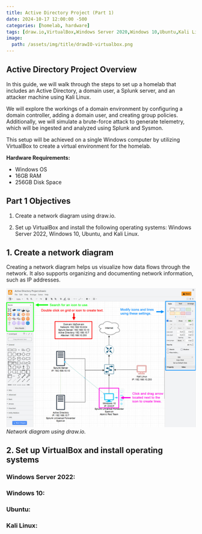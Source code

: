 ```yaml
---
title: Active Directory Project (Part 1)
date: 2024-10-17 12:00:00 -500
categories: [homelab, hardware]
tags: [draw.io,VirtualBox,Windows Server 2020,Windows 10,Ubuntu,Kali Linux]
image: 
  path: /assets/img/title/drawIO-virtualbox.png
---
```


## Active Directory Project Overview

In this guide, we will walk through the steps to set up a homelab that includes an Active Directory, a domain user, a Splunk server, and an attacker machine using Kali Linux.

We will explore the workings of a domain environment by configuring a domain controller, adding a domain user, and creating group policies. Additionally, we will simulate a brute-force attack to generate telemetry, which will be ingested and analyzed using Splunk and Sysmon.

This setup will be achieved on a single Windows computer by utilizing VirtualBox to create a virtual environment for the homelab.

**Hardware Requirements:**

* Windows OS
* 16GB RAM
* 256GB Disk Space

## Part 1 Objectives
1. Create a network diagram using draw.io.

2. Set up VirtualBox and install the following operating systems: Windows Server 2022, Windows 10, Ubuntu, and Kali Linux.

## 1. Create a network diagram

Creating a network diagram helps us visualize how data flows through the network. It also supports organizing and documenting network information, such as IP addresses.

![NetworkDiagram](/assets/img/2024-10-18-Active-Directory-Project-Part-1/NetworkDiagram.jpg)
_Network diagram using draw.io._

## 2. Set up VirtualBox and install operating systems

### Windows Server 2022:

### Windows 10:

### Ubuntu:

### Kali Linux: